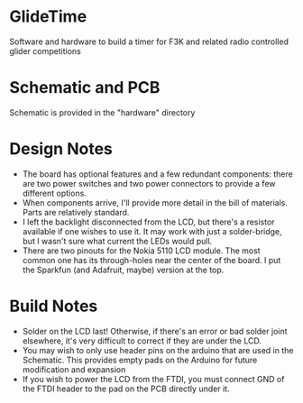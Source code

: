 # GlideTime
Software and hardware to build a timer for F3K and related radio controlled glider competitions

# Schematic and PCB
Schematic is provided in the "hardware" directory

# Design Notes
- The board has optional features and a few redundant components: there are two power switches and two power connectors to provide a few different options.
- When components arrive, I'll provide more detail in the bill of materials. Parts are relatively standard.
- I left the backlight disconnected from the LCD, but there's a resistor available if one wishes to use it. It may work with just a solder-bridge, but I wasn't sure what current the LEDs would pull.
- There are two pinouts for the Nokia 5110 LCD module. The most common one has its through-holes near the center of the board. I put the Sparkfun (and Adafruit, maybe) version at the top.

# Build Notes
- Solder on the LCD last! Otherwise, if there's an error or bad solder joint elsewhere, it's very difficult to correct if they are under the LCD.
- You may wish to only use header pins on the arduino that are used in the Schematic. This provides empty pads on the Arduino for future modification and expansion
- If you wish to power the LCD from the FTDI, you must connect GND of the FTDI header to the pad on the PCB directly under it.



